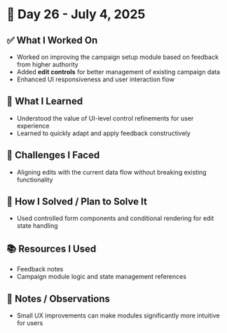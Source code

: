 # 📅 Day 26 - July 4, 2025

## ✅ What I Worked On
- Worked on improving the campaign setup module based on feedback from higher authority
- Added **edit controls** for better management of existing campaign data
- Enhanced UI responsiveness and user interaction flow

## 🧠 What I Learned
- Understood the value of UI-level control refinements for user experience
- Learned to quickly adapt and apply feedback constructively

## 🧩 Challenges I Faced
- Aligning edits with the current data flow without breaking existing functionality

## 🔧 How I Solved / Plan to Solve It
- Used controlled form components and conditional rendering for edit state handling

## 📚 Resources I Used
- Feedback notes
- Campaign module logic and state management references

## 💬 Notes / Observations
- Small UX improvements can make modules significantly more intuitive for users
